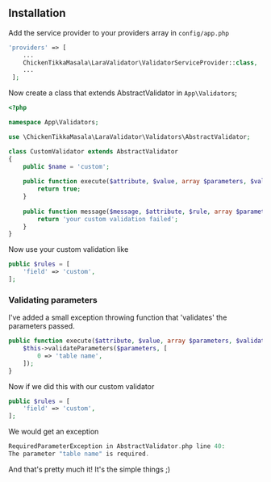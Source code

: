 ## Installation 

Add the service provider to your providers array in `config/app.php`

```php
'providers' => [
    ...
    ChickenTikkaMasala\LaraValidator\ValidatorServiceProvider::class,
    ...
 ];
```

Now create a class that extends AbstractValidator in `App\Validators`;

```php
<?php

namespace App\Validators;

use \ChickenTikkaMasala\LaraValidator\Validators\AbstractValidator;

class CustomValidator extends AbstractValidator
{
    public $name = 'custom';
    
    public function execute($attribute, $value, array $parameters, $validator) : boolean {
        return true;
    }
    
    public function message($message, $attribute, $rule, array $parameters) : string {
        return 'your custom validation failed';
    }
}

```

Now use your custom validation like 

```php
public $rules = [
    'field' => 'custom',
];

```

### Validating parameters 

I've added a small exception throwing function that 'validates' the parameters passed.

```php
public function execute($attribute, $value, array $parameters, $validator) : boolean {
    $this->validateParameters($parameters, [
        0 => 'table name',
    ]);
}
```

Now if we did this with our custom validator 

```php
public $rules = [
    'field' => 'custom',
];

```
We would get an exception 

```php
RequiredParameterException in AbstractValidator.php line 40:
The parameter "table name" is required.
```

And that's pretty much it! It's the simple things ;)

